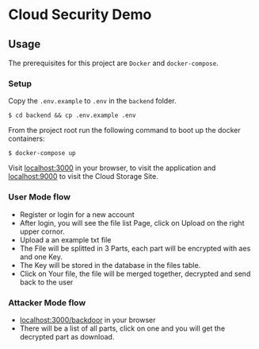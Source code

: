 # Cloud Security Demo

## Usage

The prerequisites for this project are `Docker` and `docker-compose`. 

### Setup

Copy the `.env.example` to `.env` in the `backend` folder.

```
$ cd backend && cp .env.example .env
```

From the project root run the following command to boot up the docker containers:

```
$ docker-compose up
```

Visit [localhost:3000](http://localhost:3000) in your browser, to visit the application and [localhost:9000](http://localhost:9000)
to visit the Cloud Storage Site.

### User Mode flow

- Register or login for a new account
- After login, you will see the file list Page, click on Upload on the right upper cornor.
- Upload a an example txt file
- The File will be splitted in 3 Parts, each part will be encrypted with aes and one Key.
- The Key will be stored in the database in the files table.
- Click on Your file, the file will be merged together, decrypted and send back to the user

### Attacker Mode flow

- [localhost:3000/backdoor](http://localhost:3000/backdoor) in your browser
- There will be a list of all parts, click on one and you will get the decrypted part as download.

